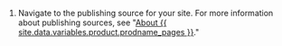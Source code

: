 1. Navigate to the publishing source for your site. For more information about publishing sources, see "[About {{ site.data.variables.product.prodname_pages }}](/articles/about-github-pages#publishing-sources-for-github-pages-sites)."
